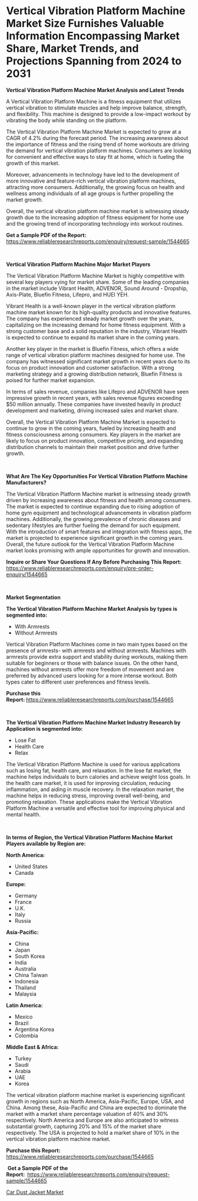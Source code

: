 <p><h1>Vertical Vibration Platform Machine Market Size Furnishes Valuable Information Encompassing Market Share, Market Trends, and Projections Spanning from 2024 to 2031</h1></p><p><strong>Vertical Vibration Platform Machine Market Analysis and Latest Trends</strong></p>
<p><p>A Vertical Vibration Platform Machine is a fitness equipment that utilizes vertical vibration to stimulate muscles and help improve balance, strength, and flexibility. This machine is designed to provide a low-impact workout by vibrating the body while standing on the platform.</p><p>The Vertical Vibration Platform Machine Market is expected to grow at a CAGR of 4.2% during the forecast period. The increasing awareness about the importance of fitness and the rising trend of home workouts are driving the demand for vertical vibration platform machines. Consumers are looking for convenient and effective ways to stay fit at home, which is fueling the growth of this market.</p><p>Moreover, advancements in technology have led to the development of more innovative and feature-rich vertical vibration platform machines, attracting more consumers. Additionally, the growing focus on health and wellness among individuals of all age groups is further propelling the market growth.</p><p>Overall, the vertical vibration platform machine market is witnessing steady growth due to the increasing adoption of fitness equipment for home use and the growing trend of incorporating technology into workout routines.</p></p>
<p><strong>Get a Sample PDF of the Report:&nbsp;</strong> <a href="https://www.reliableresearchreports.com/enquiry/request-sample/1544665">https://www.reliableresearchreports.com/enquiry/request-sample/1544665</a></p>
<p>&nbsp;</p>
<p><strong>Vertical Vibration Platform Machine Major Market Players</strong></p>
<p><p>The Vertical Vibration Platform Machine Market is highly competitive with several key players vying for market share. Some of the leading companies in the market include Vibrant Health, ADVENOR, Sound Around - Dropship, Axis-Plate, Bluefin Fitness, Lifepro, and HUEI YEH.</p><p>Vibrant Health is a well-known player in the vertical vibration platform machine market known for its high-quality products and innovative features. The company has experienced steady market growth over the years, capitalizing on the increasing demand for home fitness equipment. With a strong customer base and a solid reputation in the industry, Vibrant Health is expected to continue to expand its market share in the coming years.</p><p>Another key player in the market is Bluefin Fitness, which offers a wide range of vertical vibration platform machines designed for home use. The company has witnessed significant market growth in recent years due to its focus on product innovation and customer satisfaction. With a strong marketing strategy and a growing distribution network, Bluefin Fitness is poised for further market expansion.</p><p>In terms of sales revenue, companies like Lifepro and ADVENOR have seen impressive growth in recent years, with sales revenue figures exceeding $50 million annually. These companies have invested heavily in product development and marketing, driving increased sales and market share.</p><p>Overall, the Vertical Vibration Platform Machine Market is expected to continue to grow in the coming years, fueled by increasing health and fitness consciousness among consumers. Key players in the market are likely to focus on product innovation, competitive pricing, and expanding distribution channels to maintain their market position and drive further growth.</p></p>
<p>&nbsp;</p>
<p><strong>What Are The Key Opportunities For Vertical Vibration Platform Machine Manufacturers?</strong></p>
<p><p>The Vertical Vibration Platform Machine market is witnessing steady growth driven by increasing awareness about fitness and health among consumers. The market is expected to continue expanding due to rising adoption of home gym equipment and technological advancements in vibration platform machines. Additionally, the growing prevalence of chronic diseases and sedentary lifestyles are further fueling the demand for such equipment. With the introduction of smart features and integration with fitness apps, the market is projected to experience significant growth in the coming years. Overall, the future outlook for the Vertical Vibration Platform Machine market looks promising with ample opportunities for growth and innovation.</p></p>
<p><strong>Inquire or Share Your Questions If Any Before Purchasing This Report:</strong> <a href="https://www.reliableresearchreports.com/enquiry/pre-order-enquiry/1544665">https://www.reliableresearchreports.com/enquiry/pre-order-enquiry/1544665</a></p>
<p>&nbsp;</p>
<p><strong>Market Segmentation</strong></p>
<p><strong>The Vertical Vibration Platform Machine Market Analysis by types is segmented into:</strong></p>
<p><ul><li>With Armrests</li><li>Without Armrests</li></ul></p>
<p><p>Vertical Vibration Platform Machines come in two main types based on the presence of armrests- with armrests and without armrests. Machines with armrests provide extra support and stability during workouts, making them suitable for beginners or those with balance issues. On the other hand, machines without armrests offer more freedom of movement and are preferred by advanced users looking for a more intense workout. Both types cater to different user preferences and fitness levels.</p></p>
<p><strong>Purchase this Report:&nbsp;</strong><a href="https://www.reliableresearchreports.com/purchase/1544665">https://www.reliableresearchreports.com/purchase/1544665</a></p>
<p>&nbsp;</p>
<p><strong>The Vertical Vibration Platform Machine Market Industry Research by Application is segmented into:</strong></p>
<p><ul><li>Lose Fat</li><li>Health Care</li><li>Relax</li></ul></p>
<p><p>The Vertical Vibration Platform Machine is used for various applications such as losing fat, health care, and relaxation. In the lose fat market, the machine helps individuals to burn calories and achieve weight loss goals. In the health care market, it is used for improving circulation, reducing inflammation, and aiding in muscle recovery. In the relaxation market, the machine helps in reducing stress, improving overall well-being, and promoting relaxation. These applications make the Vertical Vibration Platform Machine a versatile and effective tool for improving physical and mental health.</p></p>
<p>&nbsp;</p>
<p><strong>In terms of Region, the Vertical Vibration Platform Machine Market Players available by Region are:</strong></p>
<p>
    <p> <strong> North America: </strong>
        <ul>
            <li>United States</li>
            <li>Canada</li>
        </ul>
        </p> 
    <p> <strong> Europe: </strong>
        <ul>
            <li>Germany</li>
            <li>France</li>
            <li>U.K.</li>
            <li>Italy</li>
            <li>Russia</li>
        </ul>
        </p> 
    <p> <strong> Asia-Pacific: </strong>
        <ul>
            <li>China</li>
            <li>Japan</li>
            <li>South Korea</li>
            <li>India</li>
            <li>Australia</li>
            <li>China Taiwan</li>
            <li>Indonesia</li>
            <li>Thailand</li>
            <li>Malaysia</li>
        </ul>
        </p> 
    <p> <strong> Latin America: </strong>
        <ul>
            <li>Mexico</li>
            <li>Brazil</li>
            <li>Argentina Korea</li>
            <li>Colombia</li>
        </ul>
        </p> 
    <p> <strong> Middle East & Africa: </strong>
        <ul>
            <li>Turkey</li>
            <li>Saudi</li>
            <li>Arabia</li>
            <li>UAE</li>
            <li>Korea</li>
        </ul>
    </p>
    </p>
<p><p>The vertical vibration platform machine market is experiencing significant growth in regions such as North America, Asia-Pacific, Europe, USA, and China. Among these, Asia-Pacific and China are expected to dominate the market with a market share percentage valuation of 40% and 30% respectively. North America and Europe are also anticipated to witness substantial growth, capturing 20% and 15% of the market share respectively. The USA is projected to hold a market share of 10% in the vertical vibration platform machine market.</p></p>
<p><strong>Purchase this Report: </strong><a href="https://www.reliableresearchreports.com/purchase/1544665">https://www.reliableresearchreports.com/purchase/1544665</a></p>
<p>&nbsp;<strong>Get a Sample PDF of the Report:&nbsp;&nbsp;</strong><a href="https://www.reliableresearchreports.com/enquiry/request-sample/1544665">https://www.reliableresearchreports.com/enquiry/request-sample/1544665</a></p>
<p><strong></strong></p>
<p><p><a href="https://github.com/RickHolmes3/Market-Research-Report-List-4/blob/main/car-dust-jacket-market.md">Car Dust Jacket Market</a></p></p>
